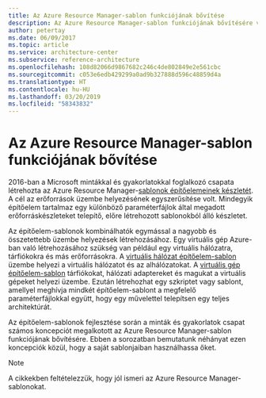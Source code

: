 ```yaml
---
title: Az Azure Resource Manager-sablon funkciójának bővítése
description: Az Azure Resource Manager-sablon funkciójának bővítésére vonatkozó tippeket és trükköket ismertet.
author: petertay
ms.date: 06/09/2017
ms.topic: article
ms.service: architecture-center
ms.subservice: reference-architecture
ms.openlocfilehash: 108d82066d9867682c246c4de802849e2e561cbc
ms.sourcegitcommit: c053e6edb429299a0ad9b327888d596c48859d4a
ms.translationtype: HT
ms.contentlocale: hu-HU
ms.lasthandoff: 03/20/2019
ms.locfileid: "58343832"
---
```

# <a name="extend-azure-resource-manager-template-functionality"></a>Az Azure Resource Manager-sablon funkciójának bővítése

2016-ban a Microsoft mintákkal és gyakorlatokkal foglalkozó csapata létrehozta az Azure Resource Manager-[sablonok építőelemeinek készletét](https://github.com/mspnp/template-building-blocks/wiki). A cél az erőforrások üzembe helyezésének egyszerűsítése volt. Mindegyik építőelem tartalmaz egy különböző paraméterfájlok által megadott erőforráskészleteket telepítő, előre létrehozott sablonokból álló készletet.

Az építőelem-sablonok kombinálhatók egymással a nagyobb és összetettebb üzembe helyezések létrehozásához. Egy virtuális gép Azure-ban való létrehozásához szükség van például egy virtuális hálózatra, tárfiókokra és más erőforrásokra. A [virtuális hálózat építőelem-sablon](https://github.com/mspnp/template-building-blocks/wiki/VNet-(v1)) üzembe helyezi a virtuális hálózatot és az alhálózatokat. A [virtuális gép építőelem-sablon](https://github.com/mspnp/template-building-blocks/wiki/Windows-and-Linux-VMs-(v1)) tárfiókokat, hálózati adaptereket és magukat a virtuális gépeket helyezi üzembe. Ezután létrehozhat egy szkriptet vagy sablont, amellyel meghívja mindkét építőelem-sablont a megfelelő paraméterfájlokkal együtt, hogy egy művelettel telepítsen egy teljes architektúrát.

Az építőelem-sablonok fejlesztése során a minták és gyakorlatok csapat számos koncepciót megalkotott az Azure Resource Manager-sablon funkciójának bővítésére. Ebben a sorozatban bemutatunk néhányat ezen koncepciók közül, hogy a saját sablonjaiban használhassa őket.

> [!NOTE]
> A cikkekben feltételezzük, hogy jól ismeri az Azure Resource Manager-sablonokat.